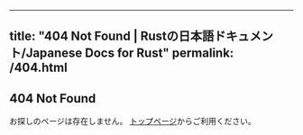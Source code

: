 
---
title: "404 Not Found | Rustの日本語ドキュメント/Japanese Docs for Rust"
permalink: /404.html
---

## 404 Not Found

<div id="suggestion">
お探しのページは存在しません。
<a href="https://doc.rust-jp.rs">トップページ</a>からご利用ください。
</div>

<script>
    var base_url = 'https://doc.rust-jp.rs';
    // var rbe_old = '/rust-by-example-ja/rust-by-example/';
    var rbe_old = '/rust-by-example-ja/rust-by-example-test/';
    var rbe_new = '/rust-by-example-ja/'

    var href = location.href;
    var path = location.pathname;
    var redirect_to = '';

    if (path.startsWith(rbe_old)) {
        redirect_to = href.replace(rbe_old, rbe_new);
    }

    if (redirect_to != '') {
        var elem = document.getElementById('suggestion');
        elem.innerHTML = '<p>お探しのページは移動したようです。こちらのURLをお試しください。</br>'
        elem.innerHTML += '<a href="' + redirect_to + '">' + redirect_to + '</a></p>';
        elem.innerHTML += '<p>または、このサイトの<a href="' + base_url + '">トップページ</a>をご利用ください。</p>'
    }
</script>
